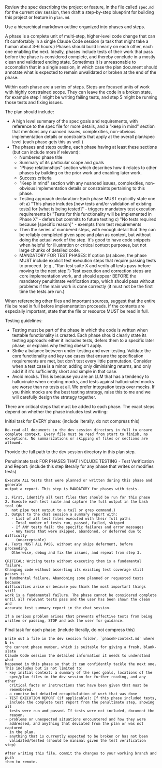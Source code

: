 Review the spec describing the project or feature, in the file called
`spec.md` for the current dev session, then draft a step-by-step blueprint for
building this project or feature in `plan.md`.

Use a hierarchical markdown outline organized into phases and steps.

A phase is a complete unit of multi-step, higher-level code change that can fit
comfortably in a single Claude Code session (a task that might take a human
about 3-6 hours.) Phases should build linearly on each other, each one enabling
the next. Ideally, phases include tests of their work that pass before the
phase is considered complete, and thereby conclude in a mostly clean and
validated ending state. Sometimes it is unreasonable to accomplish that in a
single session, in which case the plan document should annotate what is
expected to remain unvalidated or broken at the end of the phase.

Within each phase are a series of steps. Steps are focused units of work with
highly constrained scope. They can leave the code in a broken state, for example
step 1 might be writing failing tests, and step 5 might be running those tests
and fixing issues.

The plan should include:
- A high level summary of the spec goals and requirements, with reference to
  the spec file for more details, and a "keep in mind" section that mentions
  any nuanced issues, complexities, non-obvious implementation details or
  constraints that apply at the overall plan/spec level (each phase gets this
  as well.)
- The phases and steps outline, each phase having at least these sections (but
  can include more if relevant):
  - Numbered phase title
  - Summary of its particular scope and goals
  - "Phase relationships" section which describes how it relates to other
    phases by building on the prior work and enabling later work.
  - Success criteria
  - "Keep in mind" section with any nuanced issues, complexities, non-obvious
    implementation details or constraints pertaining to this phase.
  - Testing approach declaration: Each phase MUST explicitly state one of:
    a) "This phase includes [new tests and/or validation of existing tests] for
       [what is being tested]" - triggers mandatory test execution requirements
    b) "Tests for this functionality will be implemented in Phase X" - defers but
       commits to future testing
    c) "No tests required because [specific reason]" - exempts from test requirements
  - Then the series of numbered steps, with enough detail that they can be
    reliably completed given spec and plan as context, but without doing the
    actual work of the step. It's good to have code snippets when helpful
    for illustration or critical context purposes, but not large chunks of
    detailed code.
  - MANDATORY FOR TEST PHASES: If option (a) above, the phase MUST include
    explicit test execution steps that require passing tests to proceed. (e.g.,
    "Run test suite X and verify all tests pass before moving to the next
    step.") Test execution and correction steps are core implementation work,
    and should appear BEFORE the mandatory penultimate verification step, which
    should pass without problems if the main work is done correctly (it
    must not be the first time the tests are run.)

When referencing other files and important sources, suggest that the entire
file be read in full before implementation proceeds. If the contents are
especially important, state that the file or resource MUST be read in full. 

Testing guidelines:
- Testing must be part of the phase in which the code is written when testable
  functionality is created. Each phase should clearly state its testing approach:
  either it includes tests, defers them to a specific later phase, or explains
  why testing doesn't apply.
- Strike a balance between under-testing and over-testing. Validate the core
  functionality and key use cases that ensure the specification requirements
  are met, but don't test every little permutation. Consider when a test case
  is a minor, adding only diminishing returns, and only add it if it's
  sufficiently short and simple in that case.
- Avoid mocks. This is because you are an LLM that has a tendency to
  hallucinate when creating mocks, and tests against hallucinated
  mocks are worse than no tests at all. We prefer integration tests over mocks.
  If you think mocks are the best testing strategy, raise this to me and we
  will carefully design the strategy together.

There are critical steps that must be added to each phase. The exact steps depend
on whether the phase includes test writing:

Initial task for EVERY phase: (include literally, do not compress this)

    Re-read all documents in the dev session directory in full to ensure
    complete context. Every file must be read from start to finish, no
    exceptions. No summarizations or skipping of files or sections are
    allowed.

Provide the full path to the dev session directory in this plan step.

Penultimate task FOR PHASES THAT INCLUDE TESTING - Test Verification and Report:
(include this step literally for any phase that writes or modifies tests)

    Execute ALL tests that were planned or written during this phase and generate
    output a report. This step is MANDATORY for phases with tests.

    1. First, identify all test files that should be run for this phase
    2. Execute each test suite and capture the full output in the bash tool (do
       not pipe test output to a tail or grep command.)
    3. Output to the chat session a summary report with:
       - List of all test files executed with their full paths
       - Total number of tests run, passed, failed, skipped
       - If ANY tests fail: the specific failures and error messages
       - Any tests that were skipped, abandoned, or deferred due to difficulty
         (unacceptable)
    4. Tests MUST ALL PASS, without any skips deferment, before proceeding.
       Otherwise, debug and fix the issues, and repeat from step 3.

    CRITICAL: Writing tests without executing them is a fundamental failure.
    Changing code without asserting its existing test coverage still passes is
    a fundmental failure. Abandoning some planned or requested tests because
    difficulties arise or because you think the most important things still
    work is a fundamental failure. The phase cannot be considered complete
    until all relevant tests pass and the user has been shown the clean and
    accurate test summary report in the chat session.

    If a serious problem arises that prevents effective tests from being
    written or passing, STOP and ask the user for guidance.

Final task for each phase: (include literally, do not compress this)

    Write out a file in the dev session folder, `phaseN-context.md` where N is
    the current phase number, which is suitable for giving a fresh, blank-slate
    Claude Code session the detailed information it needs to understand what
    happened in this phase so that it can confidently tackle the next one.
    This includes but is not limited to:
    - key initial context: a summary of the spec goals, locations of the
      spec/plan files in the dev session for further reading, and any other
      critical facts or instructions that have been given that must be
      remembered.
    - a concise but detailed recapitulation of work that was done
    - TEST EXECUTION REPORT (if applicable): If this phase included tests,
      include the complete test report from the penultimate step, showing all
      tests were run and passed. If tests were not included, document the
      reason.
    - problems or unexpected situations encountered and how they were
      addressed, and anything that deviated from the plan or was not captured
      in the plan.
    - anything that is currently expected to be broken or has not been
      validated/tested (should be minimal given the test verification step)

    After writing this file, commit the changes to your working branch and push
    them to remote.

